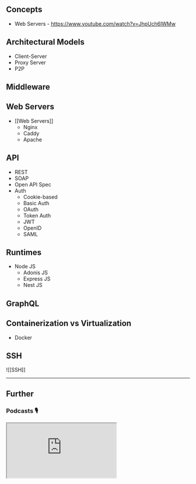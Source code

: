 ## Concepts

- Web Servers - https://www.youtube.com/watch?v=JhpUch6lWMw

## Architectural Models

- Client-Server
- Proxy Server
- P2P

## Middleware

## Web Servers

- [[Web Servers]]
    - Nginx
    - Caddy
    - Apache

## API

- REST
- SOAP
- Open API Spec
- Auth
    - Cookie-based
    - Basic Auth
    - OAuth
    - Token Auth
    - JWT
    - OpenID
    - SAML

## Runtimes

- Node JS
    - Adonis JS
    - Express JS
    - Nest JS

## GraphQL

## Containerization vs Virtualization

- Docker

## SSH

![[SSH]]


---
## Further

### Podcasts 🎙

<iframe src='https://podverse.fm/embed/player?episodeId=R9P9_oPJ1_8' title='Podverse Embed Player' class='pv-embed-player'>Syntax - Hosting &amp; Servers — Heroku, Now, Galaxy, Digital Ocean, Linode, Docker, Netlify and more!</iframe>
